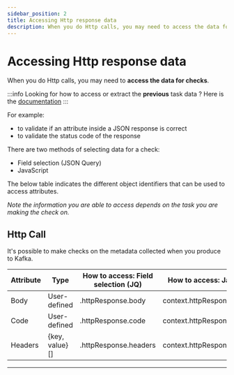 ```yaml
---
sidebar_position: 2
title: Accessing Http response data
description: When you do Http calls, you may need to access the data for checks,
---
```


# Accessing Http response data

When you do Http calls, you may need to **access the data for checks**.&#x20;

:::info
Looking for how to access or extract the **previous** task data ? Here is the [documentation](/platform/testing/features/building-tests/chaining-tasks#accessing-the-output)
:::

For example:

- to validate if an attribute inside a JSON response is correct
- to validate the status code of the response

There are two methods of selecting data for a check:

- Field selection (JSON Query)
- JavaScript

The below table indicates the different object identifiers that can be used to access attributes.

_Note the information you are able to access depends on the task you are making the check on._

## Http Call

It's possible to make checks on the metadata collected when you produce to Kafka.

| Attribute | Type            | How to access: Field selection (JQ) | How to access: JavaScript    |
| --------- | --------------- | ----------------------------------- | ---------------------------- |
| Body      | User-defined    | .httpResponse.body                  | context.httpResponse.body    |
| Code      | User-defined    | .httpResponse.code                  | context.httpResponse.code    |
| Headers   | {key, value}\[] | .httpResponse.headers               | context.httpResponse.headers |

---
